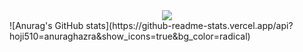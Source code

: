 <div align="center">
  <img src="https://github.com/user-attachments/assets/6097cbec-7c1a-4726-b096-77f705265607" />
</div>
![Anurag's GitHub stats](https://github-readme-stats.vercel.app/api?hoji510=anuraghazra&show_icons=true&bg_color=radical)

